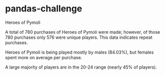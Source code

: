 # pandas-challenge
Heroes of Pymoli

A total of 780 purchases of Heroes of Pymoli were made; however, of those 780 purchases only 576 were unique players. This data indicates repeat purchases. 

Heroes of Pymoli is being played mostly by males (84.03%), but females spent more on average per purchase.

A large majority of players are in the 20-24 range (nearly 45% of players). 
